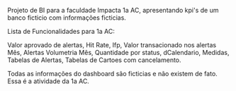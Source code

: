 Projeto de BI para a faculdade Impacta 1a AC, apresentando kpi's de um banco ficticio com informações ficticias.

Lista de Funcionalidades para 1a AC:

  Valor aprovado de alertas,
  Hit Rate,
  Ifp,
  Valor transacionado nos alertas Mês,
  Alertas Volumetria Mês,
  Quantidade por status,
  dCalendario, Medidas, Tabelas de Alertas, Tabelas de Cartoes com cancelamento.

  Todas as informações do dashboard são ficticias e não existem de fato.
  Essa é a atividade da 1a AC.
